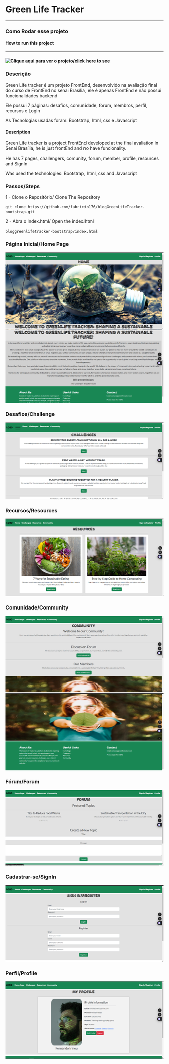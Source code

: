 # Green Life Tracker
<hr>

### Como Rodar esse projeto
#### How to run this project
<hr>

#### [![Clique aqui para ver o projeto/click here to see](https://via.placeholder.com/150x50?text=Click)](https://fabriciotaveira1.github.io/blogGreenLifeTracker-bootstrap/html/challengers.html)


### Descrição
<p>Green Life tracker é um projeto FrontEnd, desenvolvido na avaliação final do curso de FrontEnd no senai Brasília, ele é apenas FrontEnd e não possui funcionalidades backend </p>
<p>Ele possui 7 páginas: desafios, comunidade, forum, membros, perfil, recursos e Login</p>
<p>As Tecnologias usadas foram: Bootstrap, html, css e Javascript</p>

#### Description

<p>Green Life tracker is a project FrontEnd developed at the final avaliation in Senai Brasília, he is just frontEnd and no have funcionality.</p>
<p>He has 7 pages, challengers, comunity, forum, member, profile, resources and SignIn</p>
<p>Was used the technologies: Bootstrap, html, css and Javascript</p>

### Passos/Steps
1 - Clone o Repositório/ Clone The Repository

    git clone https://github.com/fabricio176/blogGreenLifeTracker-bootstrap.git 

2 - Abra o Index.html/ Open the index.html

    bloggreenlifetracker-bootstrap/index.html

### Página Inicial/Home Page
![alt text](assets/readme/image.png)
![alt text](assets/readme/image2.png)

### Desafios/Challenge
![alt text](assets/readme/image3.png)

### Recursos/Resources
![alt text](assets/readme/image4.png)

### Comunidade/Community
![alt text](assets/readme/image5.png)
![alt text](assets/readme/image6.png)

### Fórum/Forum
![alt text](assets/readme/image7.png)

### Cadastrar-se/SignIn
![alt text](assets/readme/image8.png)

### Perfil/Profile
![alt text](assets/readme/image9.png)